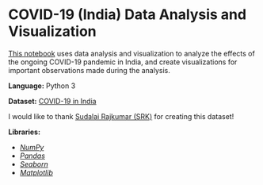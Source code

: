# COVID-19 (India) Data Analysis and Visualization

[This notebook](https://github.com/prateek-senapati/COVID-19-India-EDA/blob/master/COVID-19%20(India)%20Data%20Analysis%20and%20Visualization.ipynb) uses data analysis and visualization to analyze the effects of the ongoing COVID-19 pandemic in India, and create visualizations for important observations made during the analysis.

**Language:** Python 3

**Dataset:** [COVID-19 in India](https://www.kaggle.com/sudalairajkumar/covid19-in-india)

I would like to thank [Sudalai Rajkumar (SRK)](https://www.kaggle.com/sudalairajkumar) for creating this dataset!
  
**Libraries:**
  * [_NumPy_](https://numpy.org/)
  * [_Pandas_](https://pandas.pydata.org/)
  * [_Seaborn_](https://seaborn.pydata.org/)
  * [_Matplotlib_](https://matplotlib.org/)
